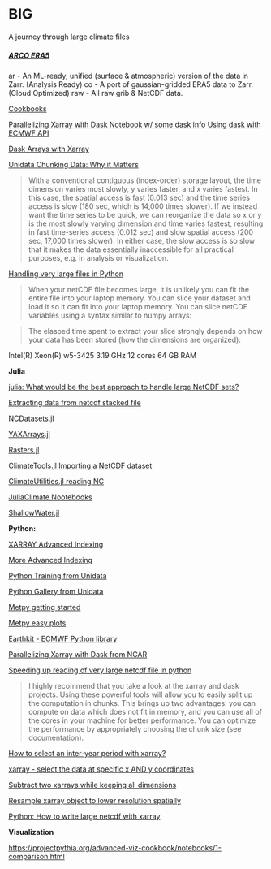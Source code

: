 # BIG
A journey through large climate files


##### [ARCO ERA5](https://github.com/google-research/arco-era5)

ar - An ML-ready, unified (surface & atmospheric) version of the data in Zarr. (Analysis Ready)
co - A port of gaussian-gridded ERA5 data to Zarr. (Cloud Optimized)
raw - All raw grib & NetCDF data.


[Cookbooks](https://cookbooks.projectpythia.org)


[Parallelizing Xarray with Dask](https://github.com/ProjectPythia/dask-cookbook/blob/main/notebooks/03-dask-xarray.ipynb)
[Notebook w/ some dask info](https://github.com/ProjectPythia/ERA5_interactive-cookbook/blob/main/notebooks/06_era5_anomaly.ipynb)
[Using dask with ECMWF API](https://github.com/rsignell-usgs/pangeo_showcase_20221012/blob/main/00_era5_test_api.ipynb)

[Dask Arrays with Xarray](https://foundations.projectpythia.org/core/xarray/dask-arrays-xarray.html)

[Unidata Chunking Data: Why it Matters](https://www.unidata.ucar.edu/blogs/developer/entry/chunking_data_why_it_matters)

>With a conventional contiguous (index-order) storage layout, the time dimension varies most slowly, y varies faster, and x varies fastest. In this case, the spatial access is fast (0.013 sec) and the time series access is slow (180 sec, which is 14,000 times slower). If we instead want the time series to be quick, we can reorganize the data so x or y is the most slowly varying dimension and time varies fastest, resulting in fast time-series access (0.012 sec) and slow spatial access (200 sec, 17,000 times slower). In either case, the slow access is so slow that it makes the data essentially inaccessible for all practical purposes, e.g. in analysis or visualization.

[Handling very large files in Python](https://annefou.github.io/metos_python/07-LargeFiles/)

>When your netCDF file becomes large, it is unlikely you can fit the entire file into your laptop memory. You can slice your dataset and load it so it can fit into your laptop memory. You can slice netCDF variables using a syntax similar to numpy arrays:

>The elasped time spent to extract your slice strongly depends on how your data has been stored (how the dimensions are organized):

Intel(R) Xeon(R) w5-3425   3.19 GHz
12 cores
64 GB RAM


**Julia**

[julia: What would be the best approach to handle large NetCDF sets?](https://discourse.julialang.org/t/what-would-be-the-best-approach-to-handle-large-netcdf-sets/102091/11)

[Extracting data from netcdf stacked file](https://discourse.julialang.org/t/extracting-data-from-netcdf-stacked-file/90927)

[NCDatasets.jl](https://github.com/Alexander-Barth/NCDatasets.jl)

[YAXArrays.jl](https://github.com/JuliaDataCubes/YAXArrays.jl)

[Rasters.jl](https://rafaqz.github.io/Rasters.jl/stable/)

[ClimateTools.jl Importing a NetCDF dataset](https://juliaclimate.github.io/ClimateTools.jl/stable/datasets/#Manipulations-1)

[ClimateUtilities.jl reading NC](https://github.com/CliMA/ClimaUtilities.jl/blob/main/docs/src/filereaders.md)

[JuliaClimate Nootebooks](https://juliaclimate.github.io/Notebooks/#climate-models)

[ShallowWater.jl](https://docs.juliahub.com/General/ShallowWaters/stable/)


**Python:**

[XARRAY Advanced Indexing](https://stackoverflow.com/questions/69330668/efficient-way-to-extract-data-from-netcdf-files)

[More Advanced Indexing](https://docs.xarray.dev/en/stable/user-guide/indexing.html#more-advanced-indexing)

[Python Training from Unidata](https://github.com/Unidata/python-training/tree/master)

[Python Gallery from Unidata](https://unidata.github.io/python-training/gallery/gallery-home/)

[Metpy getting started](https://unidata.github.io/MetPy/latest/userguide/startingguide.html)

[Metpy easy plots](https://unidata.github.io/MetPy/latest/tutorials/declarative_tutorial.html#sphx-glr-tutorials-declarative-tutorial-py)

[Earthkit - ECMWF Python library](https://github.com/ecmwf/earthkit)

[Parallelizing Xarray with Dask from NCAR](https://ncar.github.io/dask-tutorial/notebooks/03-dask-xarray.html)

[Speeding up reading of very large netcdf file in python](https://stackoverflow.com/questions/35422862/speeding-up-reading-of-very-large-netcdf-file-in-python)

>I highly recommend that you take a look at the xarray and dask projects. Using these powerful tools will allow you to easily split up the computation in chunks. This brings up two advantages: you can compute on data which does not fit in memory, and you can use all of the cores in your machine for better performance. You can optimize the performance by appropriately choosing the chunk size (see documentation).

[How to select an inter-year period with xarray?](https://stackoverflow.com/questions/52533630/how-to-select-an-inter-year-period-with-xarray/52572399#52572399)

[xarray - select the data at specific x AND y coordinates](https://stackoverflow.com/questions/72179103/xarray-select-the-data-at-specific-x-and-y-coordinates/72179547#72179547)

[Subtract two xarrays while keeping all dimensions](https://stackoverflow.com/questions/69866469/subtract-two-xarrays-while-keeping-all-dimensions/69867005#69867005)

[Resample xarray object to lower resolution spatially](https://stackoverflow.com/questions/53886153/resample-xarray-object-to-lower-resolution-spatially/53952389#53952389)

[Python: How to write large netcdf with xarray](https://stackoverflow.com/questions/69810367/python-how-to-write-large-netcdf-with-xarray)


**Visualization**

https://projectpythia.org/advanced-viz-cookbook/notebooks/1-comparison.html